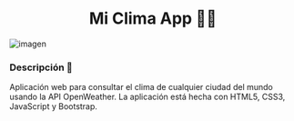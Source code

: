 <h1 align="center">Mi Clima App 👨‍💻</h1>

![imagen](https://user-images.githubusercontent.com/99460978/153771095-f0abff96-ae5d-4947-926c-eafd148c962b.jpg)

### Descripción 📝

<p>Aplicación web para consultar el clima de cualquier ciudad del mundo usando la API OpenWeather. La aplicación está hecha con HTML5, CSS3, JavaScript y Bootstrap.</p>
